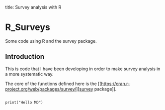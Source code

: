 title: Survey analysis with R

# R_Surveys

Some code using R and the survey package.

##  Introduction

This is code that I have been developing in order to make survey analysis in a more systematic way.

The core of the functions defined here is the [[https://cran.r-project.org/web/packages/survey/][survey package]].

```{R eval=TRUE, include=TRUE}

print("Hello MD")

```

